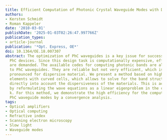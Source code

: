 ```yaml
---
title: Efficient Computation of Photonic Crystal Waveguide Modes with Dispersive Material
authors:
- Kersten Schmidt
- Roman Kappeler
date: '2010-03-01'
publishDate: '2025-01-03T02:26:47.997766Z'
publication_types:
- article-journal
publication: '*Opt. Express, OE*'
doi: 10.1364/OE.18.007307
abstract: The optimization of PhC waveguides is a key issue for successfully designing
  PhC devices. Since this design task is computationally expensive, efficient methods
  are demanded. The available codes for computing photonic bands are also applied
  to PhC waveguides. They are reliable but not very efficient, which is even more
  pronounced for dispersive material. We present a method based on higher order finite
  elements with curved cells, which allows to solve for the band structure taking
  directly into account the dispersiveness of the materials. This is accomplished
  by reformulating the wave equations as a linear eigenproblem in the complex wave-vectors
  k. For this method, we demonstrate the high efficiency for the computation of guided
  PhC waveguide modes by a convergence analysis.
tags:
- Optical amplifiers
- Optical computing
- Refractive index
- Scanning electron microscopy
- Slow light
- Waveguide modes
---
```

